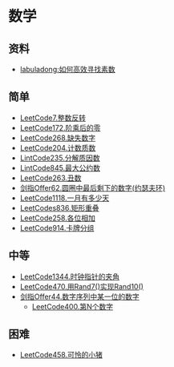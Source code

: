 # 数学
## 资料
- [labuladong:如何高效寻找素数](https://labuladong.gitbook.io/algo/gao-pin-mian-shi-xi-lie/da-yin-su-shu)
## 简单
- [LeetCode7.整数反转](docs/LeetCode7.整数反转.md)
- [LeetCode172.阶乘后的零](docs/LeetCode172.阶乘后的零.md)
- [LeetCode268.缺失数字](docs/LeetCode268.缺失数字.md)
- [LeetCode204.计数质数](docs/LeetCode204.计数质数.md)
- [LintCode235.分解质因数](docs/LintCode235.分解质因数.md)
- [LintCode845.最大公约数](docs/LintCode845.最大公约数.md)
- [LeetCode263.丑数](docs/LeetCode263.丑数.md)
- [剑指Offer62.圆圈中最后剩下的数字(约瑟夫环)](docs/剑指Offer62.圆圈中最后剩下的数字(约瑟夫环).md)
- [LeetCode1118.一月有多少天](docs/LeetCode1118.一月有多少天.md)
- [LeetCodes836.矩形重叠](dpcs/LeetCodes836.矩形重叠.md)
- [LeetCode258.各位相加](docs/LeetCode258.各位相加.md)
- [LeetCode914.卡牌分组](docs/LeetCode914.卡牌分组.md)
## 中等
- [LeetCode1344.时钟指针的夹角](docs/LeetCode1344.时钟指针的夹角.md)
- [LeetCode470.用Rand7()实现Rand10()](docs/LeetCode470.用Rand7()实现Rand10().md)
- [剑指Offer44.数字序列中某一位的数字](docs/剑指Offer44.数字序列中某一位的数字.md)
  - [LeetCode400.第N个数字](docs/LeetCode400.第N个数字.md)
## 困难
- [LeetCode458.可怜的小猪](docs/LeetCode458.可怜的小猪.md)